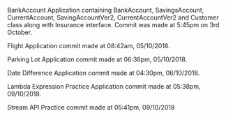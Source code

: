 BankAccount Application containing BankAccount, SavingsAccount, CurrentAccount, SavingAccountVer2, CurrentAccountVer2 and Customer class along with Insurance interface. Commit was made at 5:45pm on 3rd October.

Flight Application
commit made at 08:42am, 05/10/2018.

Parking Lot Application
commit made at 06:36pm, 05/10/2018.

Date Difference Application
commit made at 04:30pm, 06/10/2018.

Lambda Expression Practice Application
commit made at 05:38pm, 09/10/2018.

Stream API Practice
commit made at 05:41pm, 09/10/2018
